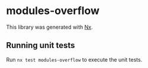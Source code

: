 # modules-overflow

This library was generated with [Nx](https://nx.dev).

## Running unit tests

Run `nx test modules-overflow` to execute the unit tests.
